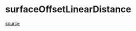 # surfaceOffsetLinearDistance

[source](github.com/OpenFOAM-jp/OpenFOAM-utilities-tutorials-jp/blob/master/v1906/mesh/generation/foamyMesh/conformalVoronoiMesh/lnInclude/surfaceOffsetLinearDistance.C/surfaceOffsetLinearDistance.C)



